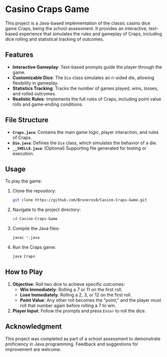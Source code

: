 # Casino Craps Game

This project is a Java-based implementation of the classic casino dice game Craps, being the school assessment. It provides an interactive, text-based experience that simulates the rules and gameplay of Craps, including dice rolling and statistical tracking of outcomes.

## Features
- **Interactive Gameplay**: Text-based prompts guide the player through the game.
- **Customizable Dice**: The `Die` class simulates an n-sided die, allowing flexibility in gameplay.
- **Statistics Tracking**: Tracks the number of games played, wins, losses, and rolled outcomes.
- **Realistic Rules**: Implements the full rules of Craps, including point value rolls and game-ending conditions.

## File Structure
- **`Craps.java`**: Contains the main game logic, player interaction, and rules of Craps.
- **`Die.java`**: Defines the `Die` class, which simulates the behavior of a die.
- **`__SHELL0.java`**: (Optional) Supporting file generated for testing or execution.

## Usage
To play the game:
1. Clone the repository:
   ```bash
   git clone https://github.com/Bruneros8/Casino-Craps-Game.git
   ```
2. Navigate to the project directory:
   ```bash
   cd Casino-Craps-Game
   ```
3. Compile the Java files:
   ```bash
   javac *.java
   ```
4. Run the Craps game:
   ```bash
   java Craps
   ```

## How to Play
1. **Objective**: Roll two dice to achieve specific outcomes:
   - **Win Immediately**: Rolling a 7 or 11 on the first roll.
   - **Lose Immediately**: Rolling a 2, 3, or 12 on the first roll.
   - **Point Value**: Any other roll becomes the "point," and the player must roll that number again before rolling a 7 to win.
3. **Player Input**: Follow the prompts and press `Enter` to roll the dice.

## Acknowledgment
This project was completed as part of a school assessment to demonstrate proficiency in Java programming. Feedback and suggestions for improvement are welcome.
